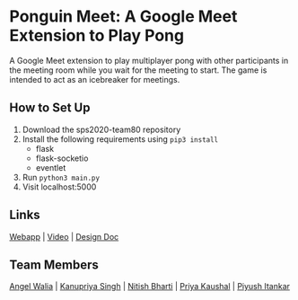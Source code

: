 # Ponguin Meet: A Google Meet Extension to Play Pong
A Google Meet extension to play multiplayer pong with other participants in the meeting room while you wait for the meeting to start. The game is intended to act as an icebreaker for meetings.

## How to Set Up
1. Download the sps2020-team80 repository
2. Install the following requirements using `pip3 install`
    - flask
    - flask-socketio
    - eventlet
3. Run `python3 main.py`
4. Visit localhost:5000

## Links
[Webapp](http://34.68.97.181/newplayer) | [Video](https://youtu.be/-HvZ-ABMN_Q) | [Design Doc](https://docs.google.com/document/d/1641ap_6jrd_O6O1aYaC8ZLNTEei5D3TVY7tPfCanNPg/edit?usp=sharing)

## Team Members
[Angel Walia](https://github.com/angelwalia3) | [Kanupriya Singh](https://github.com/kanupriyaa) | [Nitish Bharti](https://github.com/nitishbharti235) | [Priya Kaushal](https://github.com/Priyak5) | [Piyush Itankar](https://github.com/pitankar)
